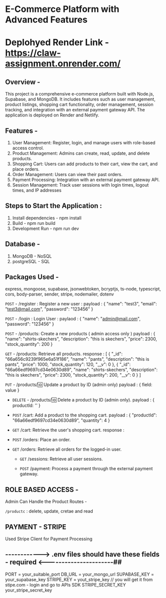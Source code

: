 # E-Commerce Platform with Advanced Features

# Deplohyed Render Link - https://claw-assignment.onrender.com/

## Overview -

This project is a comprehensive e-commerce platform built with Node.js, Supabase, and MongoDB. It includes features such as user management, product listings, shopping cart functionality, order management, session tracking, and integration with an external payment gateway API. The application is deployed on Render and Netlify.

## Features -

1. User Management: Register, login, and manage users with role-based access control.
2. Product Management: Admins can create, read, update, and delete products.
3. Shopping Cart: Users can add products to their cart, view the cart, and place orders.
4. Order Management: Users can view their past orders.
5. Payment Processing: Integration with an external payment gateway API.
6. Session Management: Track user sessions with login times, logout times, and IP addresses

## Steps to Start the Application :

1. Install dependencies - npm install
2. Build - npm run build
3. Development Run - npm run dev

## Database -

1. MongoDB - NoSQL
2. postgreSQL - SQL

## Packages Used -

express, mongoose, supabase, jsonwebtoken, bcryptjs, ts-node, typescript, cors, body-parser, sender, stripe, nodemailer, dotenv

`POST` - /register : Register a new user :
payload : {
"name": "test3",
"email": "test3@mail.com",
"password": "123456"
}

`POST` - /login : Login User :
paylaod : {
"name": "admin@mail.com",
"password": "123456"
}

`POST` - /products: Create a new products ( admin access only )
payload : {
"name": "shirts-skechers",
"description": "this is skechers",
"price": 2300,
"stock_quantity": 200
}

`GET` - /products: Retrieve all products.
response : [
{
"_id": "66a656c9239f965e6a51f186",
"name": "pants",
"description": "this is pants",
"price": 1000,
"stock_quantity": 120,
"__v": 0
},
{
"_id": "66a66edf9697cd34e0630d89",
"name": "shirts-skechers",
"description": "this is skechers",
"price": 2300,
"stock_quantity": 200,
"__v": 0
}
]


`PUT` - /products/:id: Update a product by ID (admin only)
payload : {
field: value
}

- `DELETE` - /products/:id: Delete a product by ID (admin only).
  payload : {
  productId: ''
  }

- `POST` /cart: Add a product to the shopping cart.
  payload : {
  "productId": "66a66edf9697cd34e0630d89",
  "quantity": 4
  }

- `GET` /cart: Retrieve the user's shopping cart.
  response :

- `POST` /orders: Place an order.

- `GET` /orders: Retrieve all orders for the logged-in user.

  - `GET` /sessions: Retrieve all user sessions.

  - `POST` /payment: Process a payment through the external payment gateway.


## ROLE BASED ACCESS - 
Admin Can Handle the Product Routes - 

`/productc` : delete, update, cretae and read

## PAYMENT - STRIPE

Used Stripe Client for Payment Processing 

## ------------> .env files should have these fields - required <----------------------##

PORT = your_suitable_port
DB_URL = your_mongo_url
SUPABASE_KEY = your_supabase_key
STRIPE_KEY = yout_stripe_key // you will get it from stipe.com - login and go to APIs SDK
STRIPE_SECRET_KEY your_stripe_secret_key
